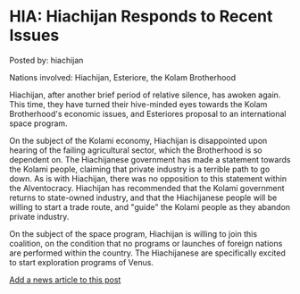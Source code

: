 # HIA: Hiachijan Responds to Recent Issues

Posted by: hiachijan

Nations involved: Hiachijan, Esteriore, the Kolam Brotherhood

Hiachijan, after another brief period of relative silence, has awoken again. This time, they have turned their hive-minded eyes towards the Kolam Brotherhood's economic issues, and Esteriores proposal to an international space program.

On the subject of the Kolami economy, Hiachijan is disappointed upon hearing of the failing agricultural sector, which the Brotherhood is so dependent on. The Hiachijanese government has made a statement towards the Kolami people, claiming that private industry is a terrible path to go down. As is with Hiachijan, there was no opposition to this statement within the Alventocracy. Hiachijan has recommended that the Kolami government returns to state-owned industry, and that the Hiachijanese people will be willing to start a trade route, and "guide" the Kolami people as they abandon private industry.

On the subject of the space program, Hiachijan is willing to join this coalition, on the condition that no programs or launches of foreign nations are performed within the country. The Hiachijanese are specifically excited to start exploration programs of Venus.

[Add a news article to this post](http://solborg.xyz/rp/admin.php?event=2016-11-12_hiachijan-responds-to-recent-issues-hiachijan)

